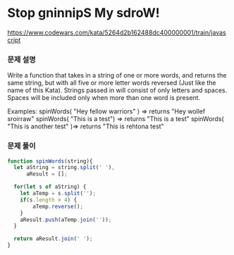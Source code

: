 # Stop gninnipS My sdroW!

https://www.codewars.com/kata/5264d2b162488dc400000001/train/javascript

### 문제 설명

Write a function that takes in a string of one or more words, and returns the same string, but with all five or more letter words reversed (Just like the name of this Kata). Strings passed in will consist of only letters and spaces. Spaces will be included only when more than one word is present.

Examples: spinWords( "Hey fellow warriors" ) => returns "Hey wollef sroirraw" spinWords( "This is a test") => returns "This is a test" spinWords( "This is another test" )=> returns "This is rehtona test"

### 문제 풀이

```jsx
function spinWords(string){
  let aString = string.split(' '),
      aResult = [];

  for(let s of aString) {
    let aTemp = s.split('');
    if(s.length > 4) { 
        aTemp.reverse();
    }
    aResult.push(aTemp.join(''));
  }

  return aResult.join(' ');
}
```
